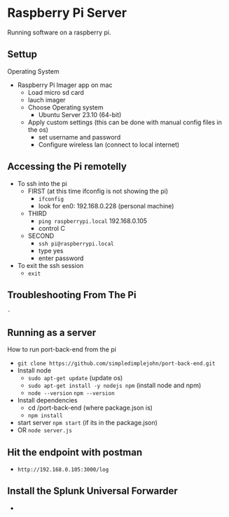 # Raspberry Pi Server
Running software on a raspberry pi.

## Settup
Operating System
- Raspberry Pi Imager app on mac
    - Load micro sd card
    - lauch imager
    - Choose Operating system
        - Ubuntu Server 23.10 (64-bit)
    - Apply custom settings (this can be done with manual config files in the os)
        - set username and password
        - Configure wireless lan (connect to local internet)

## Accessing the Pi remotelly
- To ssh into the pi
    - FIRST (at this time ifconfig is not showing the pi)
        - `ifconfig`
        - look for en0: 192.168.0.228 (personal machine)
    - THIRD
        - `ping raspberrypi.local` 192.168.0.105
        - control C
    - SECOND
        - `ssh pi@raspberrypi.local`
        - type yes
        - enter password
- To exit the ssh session
    - `exit`


## Troubleshooting From The Pi
    - 

## Running as a server
How to run port-back-end from the pi
- `git clone https://github.com/simpledimplejohn/port-back-end.git`                
- Install node
    - `sudo apt-get update` (update os)
    - `sudo apt-get install -y nodejs npm` (install node and npm)
    - `node --version` `npm --version`
- Install dependencies
    - cd /port-back-end (where package.json is)
    - `npm install`
- start server `npm start` (if its in the package.json)
- OR `node server.js`

## Hit the endpoint with postman
- `http://192.168.0.105:3000/log`

## Install the Splunk Universal Forwarder
- 
